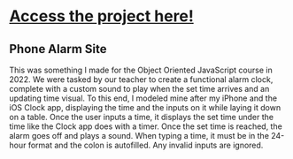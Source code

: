 # [Access the project here!](https://hansaguilar445.github.io/Phone-Alarm-Site/)
## Phone Alarm Site
This was something I made for the Object Oriented JavaScript course in 2022. We were tasked by our teacher to create a functional 
alarm clock, complete with a custom sound to play when the set time arrives and an updating time visual. To this end, I modeled mine
after my iPhone and the iOS Clock app, displaying the time and the inputs on it while laying it down on a table. Once the user inputs
a time, it displays the set time under the time like the Clock app does with a timer. Once the set time is reached, the alarm 
goes off and plays a sound. When typing a time, it must be in the 24-hour format and the colon is autofilled. Any invalid inputs are
ignored.